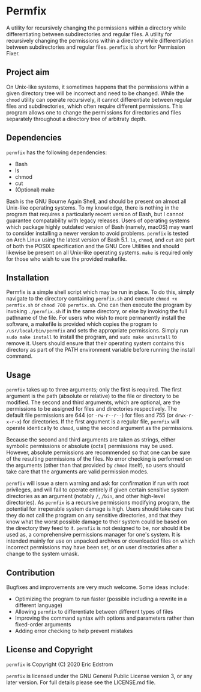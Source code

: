 # Permfix
A utility for recursively changing the permissions within a directory while differentiating between subdirectories and regular files.
A utility for recursively changing the permissions within a directory while differentiation between subdirectories and regular files. `permfix` is short for Permission Fixer.

## Project aim
On Unix-like systems, it sometimes happens that the permissions within a given directory tree will be incorrect and need to be changed.  While the `chmod` utility can operate recursively, it cannot differentiate between regular files and subdirectories, which often require different permissions.  This program allows one to change the permissions for directories and files separately throughout a directory tree of arbitraty depth.

## Dependencies
`permfix` has the following dependencies:

* Bash
* ls
* chmod
* cut
* (Optional) make

Bash is the GNU Bourne Again Shell, and should be present on almost all Unix-like operating systems.  To my knowledge, there is nothing in the program that requires a particularly recent version of Bash, but I cannot guarantee compatability with legacy releases.  Users of operating systems which package highly outdated version of Bash (namely, macOS) may want to consider installing a newer version to avoid problems.  `permfix` is tested on Arch Linux using the latest version of Bash 5.1. `ls`, `chmod`, and `cut` are part of both the POSIX specification and the GNU Core Utilities and should likewise be present on all Unix-like operating systems.  `make` is required only for those who wish to use the provided makefile.

## Installation
Permfix is a simple shell script which may be run in place.  To do this, simply navigate to the directory containing `permfix.sh` and execute `chmod +x permfix.sh` or `chmod 700 permfix.sh`.  One can then execute the program by invoking `./permfix.sh` if in the same directory, or else by invoking the full pathname of the file.  For users who wish to more permanently install the software, a makefile is provided which copies the program to `/usr/local/bin/permfix` and sets the appropriate permissions.  Simply run `sudo make install` to install the program, and `sudo make uninstall` to remove it.  Users should ensure that their operating system contains this directory as part of the PATH environment variable before running the install command.

## Usage
`permfix` takes up to three arguments; only the first is required.  The first argument is the path (absolute or relative) to the file or directory to be modified.  The second and third arguments, which are optional, are the permissions to be assigned for files and directories respectively.  The default file permissions are 644 (or `-rw-r--r--`) for files and 755 (or `drwx-r-x-r-x`) for directories.  If the first argument is a regular file, `permfix` will operate identically to `chmod`, using the second argument as the permissions.

Because the second and third arguments are taken as strings, either symbolic permissions or absolute (octal) permissions may be used. However, absolute permissions are recommended so that one can be sure of the resulting permissions of the files.  No error checking is performed on the arguments (other than that provided by `chmod` itself), so users should take care that the arguments are valid permission modes.

`permfix` will issue a stern warning and ask for confirmation if run with root privileges, and will fail to operate entirely if given certain sensitive system directories as an argument (notably `/`, `/bin`, and other high-level directories).  As `permfix` is a recursive permissions modifying program, the potential for irreperable system damage is high. Users should take care that they do not call the program on any sensitive directories, and that they know what the worst possible damage to their system could be based on the directory they feed to it.  `permfix` is not designed to be, nor should it be used as, a comprehensive permissions manager for one's system.  It is intended mainly for use on unpacked archives or downloaded files on which incorrect permissions may have been set, or on user directories after a change to the system umask.

## Contribution
Bugfixes and improvements are very much welcome.  Some ideas include:

* Optimizing the program to run faster (possible including a rewrite in a different language)
* Allowing `permfix` to differentiate between different types of files
* Improving the command syntax with options and parameters rather than fixed-order arguments
* Adding error checking to help prevent mistakes

## License and Copyright
`permfix` is Copyright (C) 2020 Eric Edstrom

`permfix` is licensed under the GNU General Public License version 3, or any later version.  For full details please see the LICENSE.md file.
